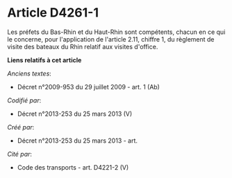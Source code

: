 # Article D4261-1

Les préfets du Bas-Rhin et du Haut-Rhin sont compétents, chacun en ce qui le concerne, pour l'application de l'article 2.11,
chiffre 1, du règlement de visite des bateaux du Rhin relatif aux visites d'office.

**Liens relatifs à cet article**

_Anciens textes_:

  - Décret n°2009-953 du 29 juillet 2009 - art. 1 (Ab)

_Codifié par_:

  - Décret n°2013-253 du 25 mars 2013 (V)

_Créé par_:

  - Décret n°2013-253 du 25 mars 2013 - art.

_Cité par_:

  - Code des transports - art. D4221-2 (V)
